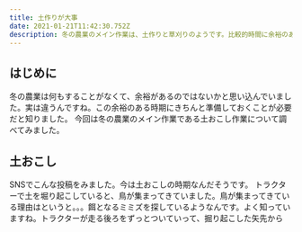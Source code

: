 ```yaml
---
title: 土作りが大事
date: 2021-01-21T11:42:30.752Z
description: 冬の農業のメイン作業は、土作りと草刈りのようです。比較的時間に余裕のある今の時期に土を耕して土おこしをするようですが、どんな作業を行うかについて調べてみました。
---
```

## はじめに
冬の農業は何もすることがなくて、余裕があるのではないかと思い込んでいました。実は違うんですね。この余裕のある時期にきちんと準備しておくことが必要だと知りました。
今回は冬の農業のメイン作業である土おこし作業について調べてみました。

## 土おこし
SNSでこんな投稿をみました。今は土おこしの時期なんだそうです。
トラクターで土を堀り起こしていると、鳥が集まってきていました。鳥が集まってきている理由はというと。。。餌となるミミズを探しているようなんです。よく知っていますね。トラクターが走る後ろをずっとついていって、掘り起こした矢先から